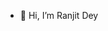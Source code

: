 - 👋 Hi, I’m Ranjit Dey


<!---
ranjit2004/ranjit2004 is a ✨ special ✨ repository because its `README.md` (this file) appears on your GitHub profile.
You can click the Preview link to take a look at your changes.
--->
